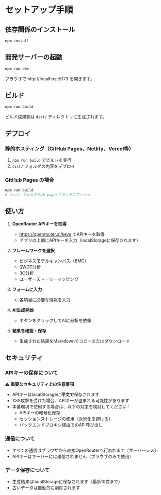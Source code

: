 # セットアップ手順

## 依存関係のインストール

```bash
npm install
```

## 開発サーバーの起動

```bash
npm run dev
```

ブラウザで http://localhost:5173 を開きます。

## ビルド

```bash
npm run build
```

ビルド成果物は `dist/` ディレクトリに生成されます。

## デプロイ

### 静的ホスティング（GitHub Pages、Netlify、Vercel等）

1. `npm run build` でビルドを実行
2. `dist/` フォルダの内容をデプロイ

### GitHub Pages の場合

```bash
npm run build
# dist/ フォルダをgh-pagesブランチにプッシュ
```

## 使い方

1. **OpenRouter APIキーを取得**
   - https://openrouter.ai/keys でAPIキーを取得
   - アプリの上部にAPIキーを入力（localStorageに保存されます）

2. **フレームワークを選択**
   - ビジネスモデルキャンバス（BMC）
   - SWOT分析
   - 3C分析
   - ユーザーストーリーマッピング

3. **フォームに入力**
   - 各項目に必要な情報を入力

4. **AI生成開始**
   - ボタンをクリックしてAIに分析を依頼

5. **結果を確認・保存**
   - 生成された結果をMarkdownでコピーまたはダウンロード

## セキュリティ

### APIキーの保存について

⚠️ **重要なセキュリティ上の注意事項**

- APIキーはlocalStorageに**平文で**保存されます
- XSS攻撃を受けた場合、APIキーが盗まれる可能性があります
- 本番環境で使用する場合は、以下の対策を検討してください：
  - APIキーの暗号化保存
  - セッションストレージの使用（永続化を避ける）
  - バックエンドプロキシ経由でのAPI呼び出し

### 通信について

- すべての通信はブラウザから直接OpenRouterへ行われます（サーバーレス）
- APIキーはサーバーには送信されません（ブラウザのみで使用）

### データ保存について

- 生成結果はlocalStorageに保存されます（最新10件まで）
- 古いデータは自動的に削除されます
